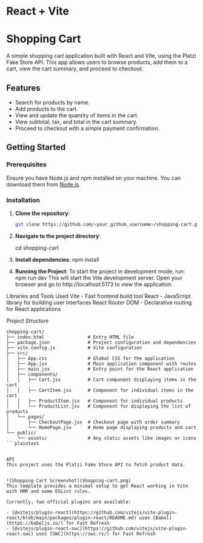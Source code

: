 # React + Vite
# Shopping Cart

A simple shopping cart application built with React and Vite, using the Platzi Fake Store API. This app allows users to browse products, add them to a cart, view the cart summary, and proceed to checkout.

## Features

- Search for products by name.
- Add products to the cart.
- View and update the quantity of items in the cart.
- View subtotal, tax, and total in the cart summary.
- Proceed to checkout with a simple payment confirmation.

## Getting Started

### Prerequisites

Ensure you have Node.js and npm installed on your machine. You can download them from [Node.js](https://nodejs.org/).

### Installation

1. **Clone the repository**:

   ```bash
   git clone https://github.com/<your_github_username>/shopping-cart.git

2. **Navigate to the project directory**:

    cd shopping-cart


3. **Install dependencies**:
    npm install

4. **Running the Project**:
    To start the project in development mode, run:
        npm run dev
    This will start the Vite development server. Open your browser and go to http://localhost:5173 to view the application.



Libraries and Tools Used
    Vite - Fast frontend build tool
    React - JavaScript library for building user interfaces
    React Router DOM - Declarative routing for React applications



*Project Structure*
```plaintext
shopping-cart/
├── index.html                # Entry HTML file
├── package.json              # Project configuration and dependencies
├── vite.config.js            # Vite configuration
├── src/
│   ├── App.css               # Global CSS for the application
│   ├── App.jsx               # Main application component with routes
│   ├── main.jsx              # Entry point for the React application
│   ├── components/
│   │   ├── Cart.jsx          # Cart component displaying items in the cart
│   │   ├── CartItem.jsx      # Component for individual items in the cart
│   │   ├── ProductItem.jsx   # Component for individual products
│   │   └── ProductList.jsx   # Component for displaying the list of products
│   └── pages/
│       ├── CheckoutPage.jsx  # Checkout page with order summary
│       └── HomePage.jsx      # Home page displaying products and cart
└── public/
    └── assets/               # Any static assets like images or icons
```plaintext


API
This project uses the Platzi Fake Store API to fetch product data.


![Shopping Cart Screenshot](Shopping-cart.png)
This template provides a minimal setup to get React working in Vite with HMR and some ESLint rules.

Currently, two official plugins are available:

- [@vitejs/plugin-react](https://github.com/vitejs/vite-plugin-react/blob/main/packages/plugin-react/README.md) uses [Babel](https://babeljs.io/) for Fast Refresh
- [@vitejs/plugin-react-swc](https://github.com/vitejs/vite-plugin-react-swc) uses [SWC](https://swc.rs/) for Fast Refresh

